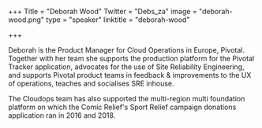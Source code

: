 +++
Title = "Deborah Wood"
Twitter = "Debs_za"
image = "deborah-wood.png"
type = "speaker"
linktitle = "deborah-wood"

+++

Deborah is the Product Manager for Cloud Operations in Europe, Pivotal. Together with her team she supports the production platform for the Pivotal Tracker application, advocates for the use of Site Reliability Engineering, and supports Pivotal product teams in feedback & improvements to the UX of operations, teaches and socialises SRE inhouse. 

The Cloudops team has also supported the multi-region multi foundation platform on which the Comic Relief's Sport Relief campaign donations application ran in 2016 and 2018.

